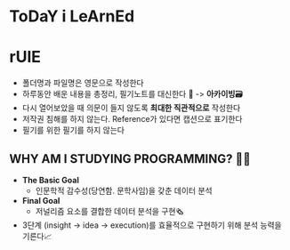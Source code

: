 # ToDaY i LeArnEd
# rUlE
- 폴더명과 파일명은 영문으로 작성한다
- 하루동안 배운 내용을 총정리, 필기노트를 대신한다 📝 -> **아카이빙**🗃
- 다시 열어보았을 때 의문이 들지 않도록 **최대한 직관적으로** 작성한다
- 저작권 침해를 하지 않는다. Reference가 있다면 캡션으로 표기한다 
- 필기를 위한 필기를 하지 않는다 

## WHY AM I STUDYING PROGRAMMING? 👩‍💻
- **The Basic Goal**
  - 인문학적 감수성(당연함. 문학사임)을 갖춘 데이터 분석
- **Final Goal** 
  - 저널리즘 요소를 결합한 데이터 분석을 구현🗞
- 3단계 (insight -> idea -> execution)를 효율적으로 구현하기 위해 분석 능력을 기른다📈